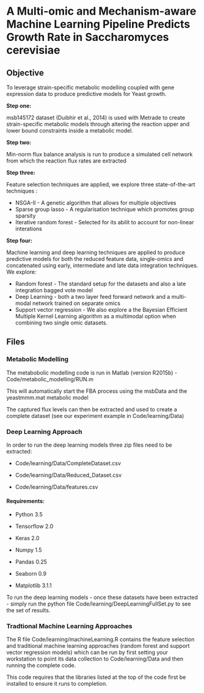 
# A Multi-omic and Mechanism-aware Machine Learning Pipeline Predicts Growth Rate in Saccharomyces cerevisiae

## Objective 

To leverage strain-specific metabolic modelling coupled with gene expression data to produce predictive models for Yeast growth.

**Step one:**

msb145172 dataset (Duibhir et al., 2014) is used with Metrade to create strain-specific metabolic models through altering the reaction upper and lower bound constraints inside a metabolic model. 

**Step two:**

Min-norm flux balance analysis is run to produce a simulated cell network from which the reaction flux rates are extracted

**Step three:**

Feature selection techniques are applied, we explore three state-of-the-art techniques :

* NSGA-II - A genetic algorithm that allows for multiple objectives
* Sparse group lasso - A regularisation technique which promotes group sparsity
* Iterative random forest - Selected for its abilit to account for non-linear interations 

**Step four:**

Machine learning and deep learning techniques are applied to produce predictive models for both the reduced feature data, single-omics and concatenated using early, intermediate and late data integration techniques. We explore: 

* Random forest - The standard setup for the datasets and also a late integration bagged vote model 
* Deep Learning - both a two layer feed forward network and a multi-modal network trained on separate omics 
* Support vector regression - We also explore a the Bayesian Efficient Multiple Kernel Learning algorithm as a multimodal option when combining two single omic datasets. 


## Files

### Metabolic Modelling 

The metabobolic modelling code is run in Matlab (version R2015b) - Code/metabolic_modelling/RUN.m 

This will automatically start the FBA process using the msbData and the yeastmmm.mat metabolic model 

The captured flux levels can then be extracted and used to create a complete dataset (see our experiment example in Code/learning/Data)


### Deep Learning Approach

In order to run the deep learning models three zip files need to be extracted: 

* Code/learning/Data/CompleteDataset.csv

* Code/learning/Data/Reduced_Dataset.csv

* Code/learning/Data/features.csv

#### Requirements:

* Python 3.5

* Tensorflow 2.0 

* Keras 2.0

* Numpy 1.5

* Pandas 0.25

* Seaborn 0.9

* Matplotlib 3.1.1


To run the deep learning models - once these datasets have been extracted - simply run the python file Code/learning/DeepLearningFullSet.py to see the set of results. 


### Tradtional Machine Learning Approaches

The R file Code/learning/machineLearning.R contains the feature selection and traditional machine learning approaches (random forest and support vector regression models) which can be run by first setting your workstation to point its data collection to Code/learning/Data and then running the complete code. 

This code requires that the libraries listed at the top of the code first be installed to ensure it runs to completion.






